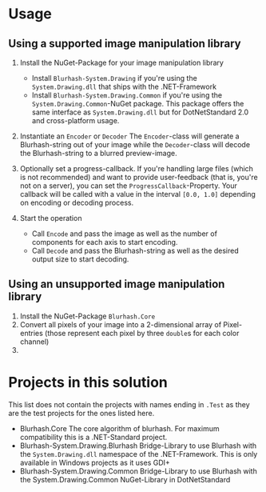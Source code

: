 # Usage

## Using a supported image manipulation library

1) Install the NuGet-Package for your image manipulation library
   - Install `Blurhash-System.Drawing` if you're using the `System.Drawing.dll` that ships with the .NET-Framework
   - Install `Blurhash-System.Drawing.Common` if you're using the `System.Drawing.Common`-NuGet package.
     This package offers the same interface as `System.Drawing.dll` but for DotNetStandard 2.0 and cross-platform usage.

2) Instantiate an `Encoder` or `Decoder`
   The `Encoder`-class will generate a Blurhash-string out of your image while the `Decoder`-class will decode the Blurhash-string to a blurred preview-image.

3) Optionally set a progress-callback.
   If you're handling large files (which is not recommended) and want to provide user-feedback (that is, you're not on a server), you can set the `ProgressCallback`-Property.
   Your callback will be called with a value in the interval `[0.0, 1.0]` depending on encoding or decoding process.

4) Start the operation
   - Call `Encode` and pass the image as well as the number of components for each axis to start encoding.
   - Call `Decode` and pass the Blurhash-string as well as the desired output size to start decoding.

## Using an unsupported image manipulation library

1) Install the NuGet-Package `Blurhash.Core`
2) Convert all pixels of your image into a 2-dimensional array of Pixel-entries (those represent each pixel by three `double`s for each color channel)
3) 

# Projects in this solution
This list does not contain the projects with names ending in `.Test` as they are the test projects for the ones listed here.

- Blurhash.Core
  The core algorithm of blurhash. For maximum compatibility this is a .NET-Standard project.
- Blurhash-System.Drawing.Blurhash
  Bridge-Library to use Blurhash with the `System.Drawing.dll` namespace of the .NET-Framework.
  This is only available in Windows projects as it uses GDI+
- Blurhash-System.Drawing.Common
  Bridge-Library to use Blurhash with the System.Drawing.Common NuGet-Library in DotNetStandard
